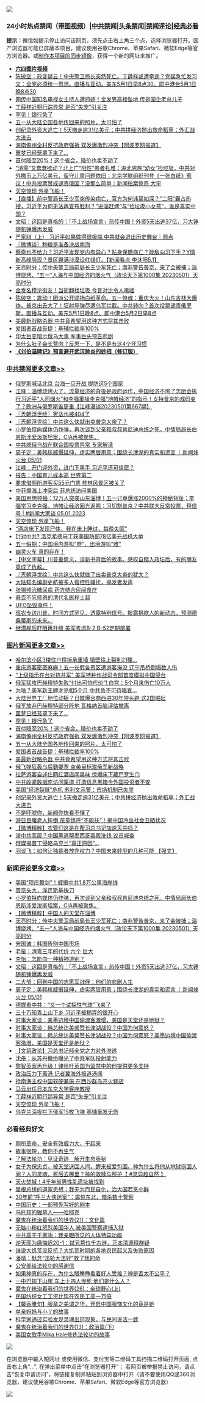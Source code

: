 ![](https://raw.githubusercontent.com/jsvpn/jsproxy/dev/64photo/fqnews-qr.jpg)

<div id="tt">
<h3>24小时热点禁闻（<a href="https://aaa.v2dns.tk/?QAjUl=BgRp5UNKRn&T5Vk=fPVH&Q59Ab=WxGE" target="_blank">带图视频</a>）|<a href="#%E4%B8%AD%E5%85%B1%E7%A6%81%E9%97%BB%E6%9B%B4%E5%A4%9A%E6%96%87%E7%AB%A0">中共禁闻</a>|<a href="#%E5%9B%BE%E7%89%87%E6%96%B0%E9%97%BB%E6%9B%B4%E5%A4%9A%E6%96%87%E7%AB%A0">头条禁闻</a>|<a href="#%E6%96%B0%E9%97%BB%E8%AF%84%E8%AE%BA%E6%9B%B4%E5%A4%9A%E6%96%87%E7%AB%A0">禁闻评论|<a href="#%E5%BF%85%E7%9C%8B%E7%BB%8F%E5%85%B8%E5%A5%BD%E6%96%87">经典必看</a></h3>
<div><b>提示：</b>微信如提示停止访问该网页，须先点击右上角三个点，选择浏览器打开。国产浏览器可能已屏蔽本项目，建议使用谷歌Chrome、苹果Safari、微软Edge等官方浏览器。或<a href="%E5%88%B6%E4%BD%9Cgit%E7%A6%81%E9%97%BB%E9%95%9C%E5%83%8F.md">制作本项目的同步镜像</a>，获得一个新的网址来推广。</div>
<ul>
<li><b><a href="http://d2.v2rss.gq/64.mp4" target="_blank">六四图片视频</a></b></li>
<li><a href="/sohnews/20230501/1878856.md">陈破空：政变疑云！中央警卫局长突然死亡。丁薛祥或遭牵连？党媒急忙发习文：全党必须统一思想。直播与互动。美东5月1日早8点30、即中港台5月1日晚8点30</a></li>
<li><a href="/cnnews/20230501/1878944.md">网传中国知名电视女主持人遭抓奸！金发男高楼坠地 传是国企老总儿子</a></li>
<li><a href="/comments/20230501/1878869.md">丁薛祥近期行踪异常 是否“失宠”引关注</a></li>
<li><a href="/topimagenews/20230502/1879059.md">罕见！银行急了</a></li>
<li><a href="/topimagenews/20230502/1879007.md">五一从大陆全国各地传回来的照片，太可怕了</a></li>
<li><a href="/topimagenews/20230501/1878860.md">创纪录外资大逃亡！5天撤走逾31亿美元；中共拼经济抛出救命稻草；外汇战大进击</a></li>
<li><a href="/topimagenews/20230502/1879032.md">海南儋州全村反抗政府强拆 双发爆激烈冲突【阿波罗网报道】</a></li>
<li><a href="/topimagenews/20230502/1879093.md">噩梦已经笼罩下来了…</a></li>
<li><a href="/topimagenews/20230502/1879051.md">首付降至20%！这个省会，降价也卖不动了</a></li>
<li><a href="/sohnews/20230501/1878854.md">“清零”又蠢蠢欲动？北上广“阳性”患者扎堆；湖北恩施“幼女”捡垃圾，中共对外撒币上万亿美元，留守儿童问题依旧；北京学联组织刊登《一张白纸》惹议！中共投票赞成谴责俄国？没那么简单｜新闻拍案惊奇 大宇</a></li>
<li><a href="/comments/20230501/1878862.md">天空惊现 外星飞船！</a></li>
<li><a href="/sohnews/20230502/1879034.md">【直播】前中警局长王少军突传染病亡，官方为何讳莫如深？“二阳”霸占热搜，习近平为何无法再宣布胜利？“进淄赶烤”与“捡垃圾小女孩”，谁是真实中国？</a></li>
<li><a href="/comments/20230502/1879089.md">文昭：这回是真格的：「不上战场宣言」热传中国！外资5天出逃37亿，习大锤随机锤爆再发威</a></li>
<li><a href="/ssgc/20230501/1878873.md">严家祺（上） 习近平如果做得很极端 中共就会退出历史舞台｜观点</a></li>
<li><a href="/ssgc/20230502/1879076.md">〖微博谈〗种粮是准备决战南海</a></li>
<li><a href="/sohnews/20230502/1879162.md">蔡奇也不给力？习近平发现党内有异心？贴身保镳病亡？政敌向习下手？Y情新高峰隐现？景区爆满沙漠设红绿灯。【新闻看点 李沐阳5.1】</a></li>
<li><a href="/comments/20230502/1879137.md">天亮时分：传中央警卫局前局长王少军死亡；南非警告普京，来了会被捕；淄博烧烤、“五一”人海与中国经济的烟火气（政论天下第1000集 20230501）天亮时分</a></li>
<li><a href="/cnnews/20230502/1878961.md">金发名模沦街友！当街翻找垃圾 今昔对比令人唏嘘</a></li>
<li><a href="/sohnews/20230502/1879056.md">陈破空：震动！团派公开颂扬白纸革命。五一惊魂：重庆大火！山东吉林大爆炸。普京出丑大了！狂射导弹尽遭乌军拦截。中共转向？首次投票谴责俄罗斯。直播与互动。美东5月1日晚8点、即中港台5月2日早8点</a></li>
<li><a href="/topimagenews/20230502/1878997.md">美最新战略杀器 中共竟希望用这种方式将其击败</a></li>
<li><a href="/topimagenews/20230502/1879006.md">爱国者首战告捷：基辅拦截率100%</a></li>
<li><a href="/baitai/20230501/1878863.md">印太巨变暗示俄乌大事 军事巨头预告悲剧</a></li>
<li><a href="/health/20230501/1878836.md">为什么肚子会长赘肉？反思一下，是不是有这4个坏习惯</a></li>
<li><b><a href="/comments/20200207/1272816.md" target="_blank">《刘伯温碑记》预言避开武汉肺炎的妙招（修订版）</a></b></li>
</ul>
</div>

<div class="catlist">
<h3><a href="/cbnews/" target="_blank">中共禁闻</a><span><a href="/cbnews/" target="_blank" rel="nofollow">更多文章>></a></span></h3>
<ul>
<li><a href="/cbnews/20230502/1879210.md" target="_blank">俄罗斯喊话北京 台海一旦开战 提防这5个国家</a></li>
<li><a href="/cbnews/20230502/1879180.md" target="_blank">江峰：淄博烧烤火了，流量经济的背後是政府运作，中国经济不垮了怎麽会执行习近平“人间烟火”和李强重操李克强“地摊经济”的指示！支持普京的戏码变了？欧洲与俄罗斯谁更重【江峰漫谈20230501第667期】</a></li>
<li><a href="/cbnews/20230502/1879178.md" target="_blank">〖兲朝浮世绘〗宪法也被404了</a></li>
<li><a href="/cbnews/20230502/1879177.md" target="_blank">〖兲朝浮世绘〗中共这么快就出卖普京大帝了？</a></li>
<li><a href="/comments/20230502/1879150.md" target="_blank">小罗伯特向媒体仍炸弹，再次谈到父亲和叔叔肯尼迪总统之死。中情局局长伯恩斯涉爱泼斯坦案，CIA再被聚焦。</a></li>
<li><a href="/cbnews/20230502/1879100.md" target="_blank">中共就俄乌战在联合国投票异常 专家解读</a></li>
<li><a href="/comments/20230502/1879045.md" target="_blank">周子定：美韩核威慑延伸，虚实两层用意；围绕长津湖的真实和谎言 ｜新闻烽火台 05/01</a></li>
<li><a href="/cbnews/20230502/1879028.md" target="_blank">江峰：开门迎外资，进门下黑手 习近平还可信麽？</a></li>
<li><a href="/cbnews/20230502/1878990.md" target="_blank">报告：中国育儿成本高 世界第二</a></li>
<li><a href="/cbnews/20230501/1878942.md" target="_blank">要求借厕所游客买55元门票 桂林风景区被关了</a></li>
<li><a href="/cbnews/20230501/1878882.md" target="_blank">中菲爆海上冲突后 菲总统访问美国</a></li>
<li><a href="/cbnews/20230501/1878879.md" target="_blank">美国思想领袖：12万人突袭山东淄博！五一订单爆涨2000%的神秘背後；李强学习李克强，地摊让经济回光返照；习切割普京？中共联大反常投票，释信号 | #新闻大家谈 05.01.2023</a></li>
<li><a href="/comments/20230501/1878862.md" target="_blank">天空惊现 外星飞船！</a></li>
<li><a href="/cbnews/20230501/1878808.md" target="_blank">“酒店床下发现尸体，我在床上睡过，每晚失眠”</a></li>
<li><a href="/cbnews/20230501/1878784.md" target="_blank">针对中共? 洛克希德马丁获美国防部78亿美元战机大单</a></li>
<li><a href="/cbnews/20230501/1878737.md" target="_blank">五一假期：中国境内游叫“卷”，出境游叫“难”</a></li>
<li><a href="/comments/20230501/1878670.md" target="_blank">幽灵火车 真的存在！</a></li>
<li><a href="/comments/20230501/1878661.md" target="_blank">【中文字幕】川普重情义，谈新书背后的故事。感叹自踏入政坛后，有的朋友竟成了仇敌。</a></li>
<li><a href="/cbnews/20230501/1878615.md" target="_blank">〖兲朝浮世绘〗中共这么快就做了出卖普京大帝的犹大？</a></li>
<li><a href="/cbnews/20230501/1878613.md" target="_blank">大陆知名编剧史航被多人指控性骚扰，揭发者发声</a></li>
<li><a href="/comments/20230430/1878187.md" target="_blank">张锡纯治糖尿病 药方结合民间食疗</a></li>
<li><a href="/comments/20230430/1878514.md" target="_blank">悬壶不忘师恩的清代名医程士超</a></li>
<li><a href="/comments/20230430/1878563.md" target="_blank">UFO坠毁事件！</a></li>
<li><a href="/comments/20230430/1878557.md" target="_blank">班农专访川普，时间方式罕见，透露特别信号。披露捐款人的新动态，预测德桑蒂斯的未来。</a></li>
<li><a href="/cbnews/20230430/1878543.md" target="_blank">继潜舰后吓阻再升级 美军考虑B-2 B-52定期部署</a></li>

</ul>
</div>
<div class="catlist">
<h3><a href="/topimagenews/" target="_blank">图片新闻</a><span><a href="/topimagenews/" target="_blank" rel="nofollow">更多文章>></a></span></h3>
<ul>
<li><a href="/topimagenews/20230502/1879255.md" target="_blank">哈尔滨小区3楼住户擅拆承重墙 墙壁往上裂到21楼…</a></li>
<li><a href="/topimagenews/20230502/1879242.md" target="_blank">重庆游客密密麻麻！五一长假各景区遭游客淹没 辽宁吊桥倒塌数人伤</a></li>
<li><a href="/topimagenews/20230502/1879228.md" target="_blank">“上级指示在台对抗共军” 美军特种作战司令部首度模拟中国侵台</a></li>
<li><a href="/topimagenews/20230502/1879223.md" target="_blank">俄军猛攻巴赫穆特失败“付出可怕代价”! 白宫：5个月来伤亡10万人</a></li>
<li><a href="/topimagenews/20230502/1879196.md" target="_blank">为啥？美军新王牌才亮相5个月 中共急不可待唱衰…</a></li>
<li><a href="/topimagenews/20230502/1879187.md" target="_blank">大陆世界工厂地位动摇？日媒爆台商西进30年带头跑 这2国崛起</a></li>
<li><a href="/topimagenews/20230502/1879169.md" target="_blank">俄军放弃巴赫穆特部分阵地 瓦格纳首脑评估撤离</a></li>
<li><a href="/topimagenews/20230502/1879093.md" target="_blank">噩梦已经笼罩下来了…</a></li>
<li><a href="/topimagenews/20230502/1879059.md" target="_blank">罕见！银行急了</a></li>
<li><a href="/topimagenews/20230502/1879051.md" target="_blank">首付降至20%！这个省会，降价也卖不动了</a></li>
<li><a href="/topimagenews/20230502/1879032.md" target="_blank">海南儋州全村反抗政府强拆 双发爆激烈冲突【阿波罗网报道】</a></li>
<li><a href="/topimagenews/20230502/1879007.md" target="_blank">五一从大陆全国各地传回来的照片，太可怕了</a></li>
<li><a href="/topimagenews/20230502/1879006.md" target="_blank">爱国者首战告捷：基辅拦截率100%</a></li>
<li><a href="/topimagenews/20230502/1878997.md" target="_blank">美最新战略杀器 中共竟希望用这种方式将其击败</a></li>
<li><a href="/topimagenews/20230502/1878996.md" target="_blank">俄飞弹狂轰乌后勤要塞 空袭目标泄俄军新战略</a></li>
<li><a href="/topimagenews/20230501/1878928.md" target="_blank">拉萨游客自述住网红酒店闻臭味 惊爆床下藏尸罗生门</a></li>
<li><a href="/topimagenews/20230501/1878927.md" target="_blank">中共收紧数据库访问渠道 打造信息黑箱令外国投资者不安</a></li>
<li><a href="/topimagenews/20230501/1878889.md" target="_blank">美国“经济裂缝”危机 苏利文示警：市场机制已失灵</a></li>
<li><a href="/topimagenews/20230501/1878860.md" target="_blank">创纪录外资大逃亡！5天撤走逾31亿美元；中共拼经济抛出救命稻草；外汇战大进击</a></li>
<li><a href="/topimagenews/20230501/1878805.md" target="_blank">不是吓唬你，新闻你快看不懂了</a></li>
<li><a href="/topimagenews/20230501/1878736.md" target="_blank">游日目睹老人摔倒 孩童惊呼“不能扶”！揭中国冷血社会丑陋状况</a></li>
<li><a href="/topimagenews/20230501/1878729.md" target="_blank">【微博精粹】农管们这是在帮习总书记加速灭共吗？</a></li>
<li><a href="/topimagenews/20230501/1878728.md" target="_blank">涉中共高层？中国黑道帮墨西哥毒贩洗钱 议员喊查</a></li>
<li><a href="/topimagenews/20230501/1878714.md" target="_blank">俄媒揭普丁侵略乌克兰“真正原因”…</a></li>
<li><a href="/topimagenews/20230501/1878713.md" target="_blank">羽谈飞：如何让独裁者放弃权力？中国未来转型的几种可能 【强文】</a></li>

</ul>
</div>
<div class="catlist">
<h3><a href="/comments/" target="_blank">新闻评论</a><span><a href="/comments/" target="_blank" rel="nofollow">更多文章>></a></span></h3>
<ul>
<li><a href="/comments/20230502/1879173.md" target="_blank">美国“项庄舞剑”！威慑中共1.8万公里海岸线</a></li>
<li><a href="/comments/20230502/1879172.md" target="_blank">普京头大，泽连斯基快刀</a></li>
<li><a href="/comments/20230502/1879150.md" target="_blank">小罗伯特向媒体仍炸弹，再次谈到父亲和叔叔肯尼迪总统之死。中情局局长伯恩斯涉爱泼斯坦案，CIA再被聚焦。</a></li>
<li><a href="/comments/20230502/1879138.md" target="_blank">【微博精粹】中国人的天堂在淄博</a></li>
<li><a href="/comments/20230502/1879137.md" target="_blank">天亮时分：传中央警卫局前局长王少军死亡；南非警告普京，来了会被捕；淄博烧烤、“五一”人海与中国经济的烟火气（政论天下第1000集 20230501）天亮时分</a></li>
<li><a href="/comments/20230502/1879117.md" target="_blank">宋国诚：韩国告别中国市场</a></li>
<li><a href="/comments/20230502/1879116.md" target="_blank">老蛮：清零三年的代价 六个 巨大</a></li>
<li><a href="/comments/20230502/1879115.md" target="_blank">李怡：怎能向一种精神道别？</a></li>
<li><a href="/comments/20230502/1879089.md" target="_blank">文昭：这回是真格的：「不上战场宣言」热传中国！外资5天出逃37亿，习大锤随机锤爆再发威</a></li>
<li><a href="/comments/20230502/1879081.md" target="_blank">二大爷：回到中国的志愿军战俘：他们的悲剧人生</a></li>
<li><a href="/comments/20230502/1879045.md" target="_blank">周子定：美韩核威慑延伸，虚实两层用意；围绕长津湖的真实和谎言 ｜新闻烽火台 05/01</a></li>
<li><a href="/comments/20230502/1879011.md" target="_blank">德媒看中共：“又一个试探性气球”飞来了</a></li>
<li><a href="/comments/20230502/1878998.md" target="_blank">三十万知青上山下乡 习近平被糊弄的很开心</a></li>
<li><a href="/comments/20230502/1878962.md" target="_blank">时事大家谈：美墨边境中国偷渡客激增，美国是天堂还是地狱？</a></li>
<li><a href="/comments/20230502/1878957.md" target="_blank">时事大家谈：韩总统访美盛赞长津湖战役？中国为何震怒？</a></li>
<li><a href="/comments/20230501/1878936.md" target="_blank">时事大家谈：韩总统访美盛赞长津湖战役？中国为何震怒？美墨边境中国偷渡客激增，美国是天堂还是地狱？</a></li>
<li><a href="/comments/20230501/1878895.md" target="_blank">【文韬政论】习总书记倾全党之力对外渗透</a></li>
<li><a href="/comments/20230501/1878891.md" target="_blank">沈舟：从苏丹撤侨曝光了中共军队投射能力</a></li>
<li><a href="/comments/20230501/1878890.md" target="_blank">黎智英案再升级！律师吁英国为监禁中的他提供更多支持</a></li>
<li><a href="/comments/20230501/1878888.md" target="_blank">政治压力下离港 记者冀海外报道港闻</a></li>
<li><a href="/comments/20230501/1878871.md" target="_blank">抢南海主权中国软硬兼施 在西沙群岛开火锅店</a></li>
<li><a href="/comments/20230501/1878870.md" target="_blank">马云出任日本东京大学客座教授</a></li>
<li><a href="/comments/20230501/1878869.md" target="_blank">丁薛祥近期行踪异常 是否“失宠”引关注</a></li>
<li><a href="/comments/20230501/1878862.md" target="_blank">天空惊现 外星飞船！</a></li>
<li><a href="/comments/20230501/1878859.md" target="_blank">乌克兰深夜拦下俄军15枚飞弹 基辅毫发无伤</a></li>

</ul>
</div>

<div class="catlist">
<h3>必看经典好文</h3>
<ul>
<li><a href="/comments/20220605/1742040.md" target="_blank">厕所革命，安全有效威力大，干起来</a></li>
<li><a href="/funmedia/20210802/1598610.md" target="_blank">故事很短，教你不再生气</a></li>
<li><a href="/comments/20200307/1289968.md" target="_blank">了解法轮功：见证奇迹　解开生命奥秘</a></li>
<li><a href="/comments/20211012/1636544.md" target="_blank">女子为保忠贞，被天堂送回人间，醒来被爱包围。神为什么将他从地狱捞回人间？人的灵魂，死后去哪里？神的救赎与照护【 #灵异超自然 】</a></li>
<li><a href="/ccpdope/20181219/1049286.md" target="_blank">天火焚城！4千年前男性乱遗址被找到</a></li>
<li><a href="/tculture/20171201/863884.md" target="_blank">里根总统的道家思想：我无为而民自化，治大国若烹小鲜</a></li>
<li><a href="/topimagenews/20171017/843193.md" target="_blank">30年前“呼兰大侠迷案”：震惊东北，暗杀数十警察</a></li>
<li><a href="/comments/20220910/1782931.md" target="_blank">中国历史：一部预先写好的剧本</a></li>
<li><a href="/lifebaike/20210815/1606781.md" target="_blank">乌托邦的掘墓人——哈耶克</a></li>
<li><a href="/comments/20180802/980476.md" target="_blank">魔鬼在统治着我们的世界(21)：文化篇</a></li>
<li><a href="/cbnews/20220809/1769245.md" target="_blank">无脑小粉红怒怼美国华人 被美国警察逮捕入狱</a></li>
<li><a href="/cnnews/20221111/1809674.md" target="_blank">中共高干千家驹：我亲眼所见的人体特异功能</a></li>
<li><a href="/tculture/20190304/1091076.md" target="_blank">逆天而为痛悔迟20-1：弑兄篡位千古谜，正本清源释群疑</a></li>
<li><a href="/bannedvideo/20220120/1681818.md" target="_blank">谁说大饥荒没反抗？大饥荒时期的各地农民起义及失败原因</a></li>
<li><a href="/comments/20210312/1502968.md" target="_blank">潘晴：默念“法轮大法好”救了我的命</a></li>
<li><a href="/aomi/history/20210111/1465363.md" target="_blank">公安部给法轮功的感谢信</a></li>
<li><a href="/comments/20200623/1346844.md" target="_blank">如果神真的存在，为什么眼睁睁看着好人受难？神是否太不公平？</a></li>
<li><a href="/cbnews/20200611/1343057.md" target="_blank">一中巴摔下山崖 车上十四人惨死 他们是什么人？</a></li>
<li><a href="/comments/20181210/1044798.md" target="_blank">魔鬼在统治着我们的世界(26)：全球野心(上)</a></li>
<li><a href="/lifebaike/20200515/1328783.md" target="_blank">民国纺织女工工资比现在农民工高一万倍</a></li>
<li><a href="/bannedvideo/20201203/1441331.md" target="_blank">【馨香雅句】服章之美谓之华，开启中国服饰文化的竟是她</a></li>
<li><a href="/cbnews/20210518/1548912.md" target="_blank">单亲妈妈与小丫的故事</a></li>
<li><a href="/comments/20200921/1400587.md" target="_blank">科学家通过实验发现灵魂出窍现象，与民间说法一致</a></li>
<li><a href="/topimagenews/20180602/951960.md" target="_blank">魔鬼在统治着我们的世界(13)：政治篇(下)</a></li>
<li><a href="/comments/20200114/1258532.md" target="_blank">美国女歌手Mika Hale修炼法轮功的故事</a></li>

</ul>
</div>

![](https://raw.githubusercontent.com/jsvpn/jsproxy/dev/64photo/fqnews-qr.jpg)

在浏览器中输入短网址 或使用微信、支付宝等二维码工具扫描二维码打开页面, 点击右上角"...", 在弹出菜单中点击“在浏览器打开”； 若网页被举报禁止访问，请点击“恢复申请访问”，将链接复制并粘贴到浏览器中打开（请不要使用QQ或360浏览器，建议使用谷歌Chrome、苹果Safari、微软Edge等官方浏览器）

![](https://raw.githubusercontent.com/jsvpn/jsproxy/dev/64photo/wx.jpg)